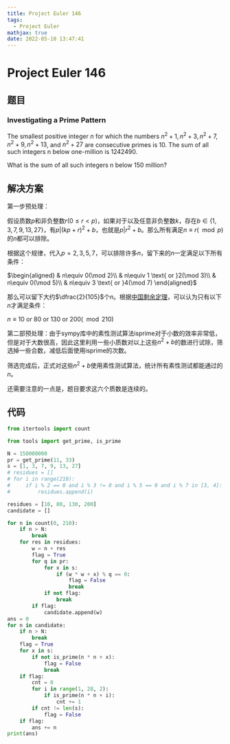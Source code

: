 ```yaml
---
title: Project Euler 146
tags:
  - Project Euler
mathjax: true
date: 2022-05-10 13:47:41
---
```


<escape><!-- more --></escape>
    


# Project Euler 146
## 题目
### Investigating a Prime Pattern
The smallest positive integer $n$ for which the numbers $n^2+1, n^2+3, n^2+7, n^2+9, n^2+13$, and $n^2+27$ are consecutive primes is $10$. The sum of all such integers n below one-million is $1242490$.

What is the sum of all such integers n below $150$ million?


## 解决方案

第一步预处理：

假设质数$p$和非负整数$r(0\le r< p)$，如果对于以及任意非负整数$k$，存在$b\in\{1,3,7,9,13,27\}$，有$p|(kp+r)^2+b$，也就是$p|r^2+b$。那么所有满足$n\equiv r(\mod p)$的$n$都可以排除。

根据这个规律，代入$p=2,3,5,7$，可以排除许多$n$，留下来的$n$一定满足以下所有条件：

$\begin{aligned}
& n\equiv 0(\mod 2)\\
& n\equiv 1 \text{ or }2(\mod 3)\\
& n\equiv 0(\mod 5)\\
& n\equiv 3 \text{ or }4(\mod 7)
\end{aligned}$

那么可以留下大约$\dfrac{2}{105}$个$n$。根据[中国剩余定理](https://mathworld.wolfram.com/ChineseRemainderTheorem.html)，可以认为只有以下$n$才满足条件：

$n\equiv 10\text{ or } 80\text{ or } 130\text{ or } 200(\mod 210)$

第二部预处理：由于sympy库中的素性测试算法isprime对于小数的效率非常低，但是对于大数很高，因此这里利用一些小质数对以上这些$n^2+b$的数进行试除，筛选掉一些合数，减低后面使用isprime的次数。

筛选完成后，正式对这些$n^2+b$使用素性测试算法，统计所有素性测试都能通过的$n$。

还需要注意的一点是，题目要求这六个质数是连续的。

## 代码

```py
from itertools import count

from tools import get_prime, is_prime

N = 150000000
pr = get_prime(11, 33)
s = [1, 3, 7, 9, 13, 27]
# residues = []
# for i in range(210):
#     if i % 2 == 0 and i % 3 != 0 and i % 5 == 0 and i % 7 in [3, 4]:
#         residues.append(i)

residues = [10, 80, 130, 200]
candidate = []

for n in count(0, 210):
    if n > N:
        break
    for res in residues:
        w = n + res
        flag = True
        for q in pr:
            for x in s:
                if (w * w + x) % q == 0:
                    flag = False
                    break
            if not flag:
                break
        if flag:
            candidate.append(w)
ans = 0
for n in candidate:
    if n > N:
        break
    flag = True
    for x in s:
        if not is_prime(n * n + x):
            flag = False
            break
    if flag:
        cnt = 0
        for i in range(1, 28, 2):
            if is_prime(n * n + i):
                cnt += 1
        if cnt != len(s):
            flag = False
    if flag:
        ans += n
print(ans)

```
